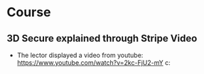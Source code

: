 # Course

## 3D Secure explained through Stripe Video
- The lector displayed a video from youtube: https://www.youtube.com/watch?v=2kc-FjU2-mY c: